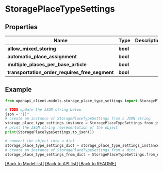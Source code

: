 # StoragePlaceTypeSettings


## Properties

Name | Type | Description | Notes
------------ | ------------- | ------------- | -------------
**allow_mixed_storing** | **bool** |  | [optional] 
**automatic_place_assignment** | **bool** |  | [optional] 
**multiple_places_per_base_article** | **bool** |  | [optional] 
**transportation_order_requires_free_segment** | **bool** |  | [optional] 

## Example

```python
from openapi_client.models.storage_place_type_settings import StoragePlaceTypeSettings

# TODO update the JSON string below
json = "{}"
# create an instance of StoragePlaceTypeSettings from a JSON string
storage_place_type_settings_instance = StoragePlaceTypeSettings.from_json(json)
# print the JSON string representation of the object
print(StoragePlaceTypeSettings.to_json())

# convert the object into a dict
storage_place_type_settings_dict = storage_place_type_settings_instance.to_dict()
# create an instance of StoragePlaceTypeSettings from a dict
storage_place_type_settings_from_dict = StoragePlaceTypeSettings.from_dict(storage_place_type_settings_dict)
```
[[Back to Model list]](../README.md#documentation-for-models) [[Back to API list]](../README.md#documentation-for-api-endpoints) [[Back to README]](../README.md)


